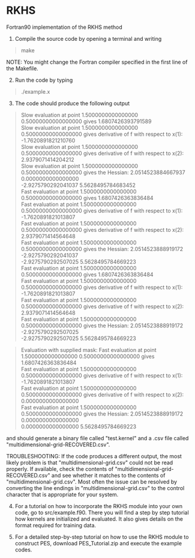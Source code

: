 # RKHS
Fortran90 implementation of the RKHS method



1) Compile the source code by opening a terminal and writing
> make

NOTE: You might change the Fortran compiler specified in the first line of the Makefile.

2) Run the code by typing 
> ./example.x

3) The code should produce the following output

> Slow evaluation at point    1.5000000000000000       0.50000000000000000       gives    1.6807426393791589     
 Slow evaluation at point    1.5000000000000000       0.50000000000000000       gives derivative of f with respect to x(1): -1.7620891821210760     
 Slow evaluation at point    1.5000000000000000       0.50000000000000000       gives derivative of f with respect to x(2):    2.9379071414204212     
 Slow evaluation at point    1.5000000000000000       0.50000000000000000       gives the Hessian: 
   2.0514523884667937        0.0000000000000000     
  -2.9275790292041037        5.5628495784683452     
 Fast evaluation at point    1.5000000000000000       0.50000000000000000       gives    1.6807426363836484     
 Fast evaluation at point    1.5000000000000000       0.50000000000000000       gives derivative of f with respect to x(1):   -1.7620891821013807     
 Fast evaluation at point    1.5000000000000000       0.50000000000000000       gives derivative of f with respect to x(2):    2.9379071414564648     
 Fast evaluation at point    1.5000000000000000       0.50000000000000000       gives the Hessian: 
   2.0514523888919172       -2.9275790292041037     
  -2.9275790292507025        5.5628495784669223     
 Fast evaluation at point    1.5000000000000000       0.50000000000000000       gives    1.6807426363836484     
 Fast evaluation at point    1.5000000000000000       0.50000000000000000       gives derivative of f with respect to x(1):   -1.7620891821013807     
 Fast evaluation at point    1.5000000000000000       0.50000000000000000       gives derivative of f with respect to x(2):    2.9379071414564648     
 Fast evaluation at point    1.5000000000000000       0.50000000000000000       gives the Hessian: 
   2.0514523888919172       -2.9275790292507025     
  -2.9275790292507025        5.5628495784669223     

> Evaluation with supplied mask:
 Fast evaluation at point    1.5000000000000000       0.50000000000000000       gives    1.6807426363836484     
 Fast evaluation at point    1.5000000000000000       0.50000000000000000       gives derivative of f with respect to x(1):   -1.7620891821013807     
 Fast evaluation at point    1.5000000000000000       0.50000000000000000       gives derivative of f with respect to x(2):    0.0000000000000000     
 Fast evaluation at point    1.5000000000000000       0.50000000000000000       gives the Hessian: 
   2.0514523888919172        0.0000000000000000     
   0.0000000000000000        5.5628495784669223  
 
 
 and should generate a binary file called "test.kernel" and a .csv file called "multidimensional-grid-RECOVERED.csv".
 
 TROUBLESHOOTING:
 If the code produces a different output, the most likely problem is that "multidimensional-grid.csv" could not be read properly.
 If available, check the contents of "multidimensional-grid-RECOVERED.csv" and see whether it matches to the contents of 
 "multidimensional-grid.csv". Most often the issue can be resolved by converting the line endings in "multidimensional-grid.csv" to
 the control character that is appropriate for your system.
 
4) For a tutorial on how to incorporate the RKHS module into your own code, go to src/example.f90. There you will find a step by step
   tutorial how kernels are initialized and evaluated. It also gives details on the format required for training data.
 
 
5) For a detailed step-by-step tutorial on how to use the RKHS module to construct PES, download PES_Tutorial.zip and execute the example codes.
 

 
 
